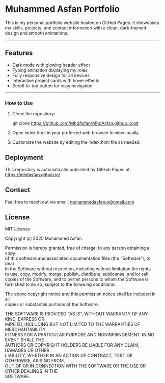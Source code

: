 # Muhammed Asfan Portfolio

This is my personal portfolio website hosted on GitHub Pages. It showcases my skills, projects, and contact information with a clean, dark-themed design and smooth animations.

---

## Features

- Dark mode with glowing header effect  
- Typing animation displaying my roles  
- Fully responsive design for all devices  
- Interactive project cards with hover effects  
- Scroll-to-top button for easy navigation  

---

### How to Use

1. Clone the repository:

   git clone https://github.com/MhdAsfan/MhdAsfan.github.io.git

2. Open index.html in your preferred web browser to view locally.

3. Customize the website by editing the index.html file as needed.

## Deployment

This repository is automatically published by GitHub Pages at:
https://mhdasfan.github.io/

## Contact
Feel free to reach out via email: muhammedasfan.p@gmail.com

## License

MIT License

Copyright (c) 2025 Muhammed Asfan

Permission is hereby granted, free of charge, to any person obtaining a copy  
of this software and associated documentation files (the "Software"), to deal  
in the Software without restriction, including without limitation the rights  
to use, copy, modify, merge, publish, distribute, sublicense, and/or sell  
copies of the Software, and to permit persons to whom the Software is  
furnished to do so, subject to the following conditions:

The above copyright notice and this permission notice shall be included in all  
copies or substantial portions of the Software.

THE SOFTWARE IS PROVIDED "AS IS", WITHOUT WARRANTY OF ANY KIND, EXPRESS OR  
IMPLIED, INCLUDING BUT NOT LIMITED TO THE WARRANTIES OF MERCHANTABILITY,  
FITNESS FOR A PARTICULAR PURPOSE AND NONINFRINGEMENT. IN NO EVENT SHALL THE  
AUTHORS OR COPYRIGHT HOLDERS BE LIABLE FOR ANY CLAIM, DAMAGES OR OTHER  
LIABILITY, WHETHER IN AN ACTION OF CONTRACT, TORT OR OTHERWISE, ARISING FROM,  
OUT OF OR IN CONNECTION WITH THE SOFTWARE OR THE USE OR OTHER DEALINGS IN THE  
SOFTWARE.
